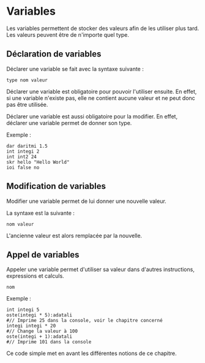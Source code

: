
# Variables

Les variables permettent de stocker des valeurs afin de les utiliser plus tard. Les valeurs peuvent être de n'importe quel type.

## Déclaration de variables

Déclarer une variable se fait avec la syntaxe suivante :

```skribi
type nom valeur
```

Déclarer une variable est obligatoire pour pouvoir l'utiliser ensuite. En effet, si une variable n'existe pas, elle ne contient aucune valeur et ne peut donc pas être utilisée.

Déclarer une variable est aussi obligatoire pour la modifier. En effet, déclarer une variable permet de donner son type.

Exemple :

```skribi
dar daritmi 1.5
int integi 2
int int2 24
skr hello "Hello World"
ioi false no
```

## Modification de variables

Modifier une variable permet de lui donner une nouvelle valeur.

La syntaxe est la suivante :

```skribi
nom valeur
```

L'ancienne valeur est alors remplacée par la nouvelle.

## Appel de variables

Appeler une variable permet d'utiliser sa valeur dans d'autres instructions, expressions et calculs.

```skribi
nom
```

Exemple :

```skribi
int integi 5
oste(integi * 5):adatali
#// Imprime 25 dans la console, voir le chapitre concerné
integi integi * 20
#// Change la valeur à 100
oste(integi + 1):adatali
#// Imprime 101 dans la console
```

Ce code simple met en avant les différentes notions de ce chapitre.
